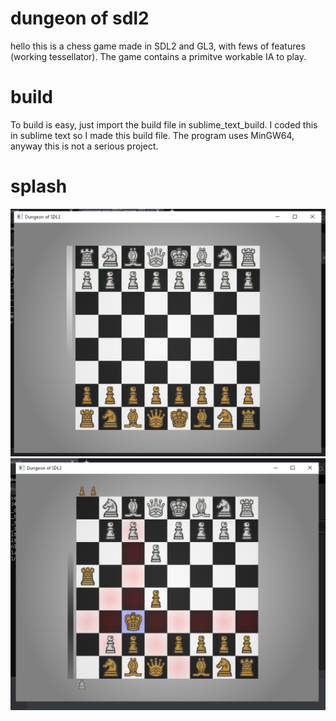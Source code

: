 # dungeon of sdl2

hello this is a chess game made in SDL2 and GL3, with fews of features (working tessellator).
The game contains a primitve workable IA to play.

# build

To build is easy, just import the build file in sublime_text_build.
I coded this in sublime text so I made this build file.
The program uses MinGW64, anyway this is not a serious project.

# splash

![Alt text](/splash/splash_gameplay_1.png?raw=true)
![Alt text](/splash/splash_gameplay_2.png?raw=true)
